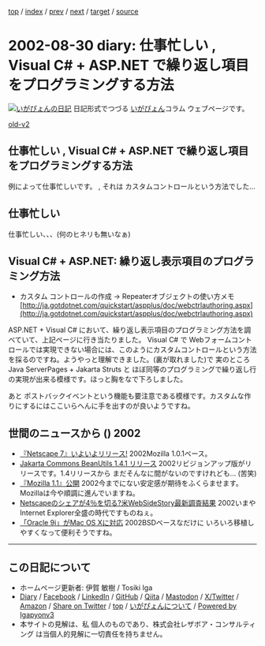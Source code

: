 [top](../index.html) 
 / [index](index.html) 
 / [prev](ig020829.html) 
 / [next](ig020902.html) 
 / [target](https://www.igapyon.jp/igapyon/diary/2002/ig020830.html) 
 / [source](https://github.com/igapyon/diary/blob/master/2002/ig020830.src.md) 

2002-08-30 diary: 仕事忙しい , Visual C# + ASP.NET で繰り返し項目をプログラミングする方法
=====================================================================================================
[![いがぴょんの日記](https://www.igapyon.jp/igapyon/diary/images/iga202308_64.jpg "いがぴょん")](https://www.igapyon.jp/igapyon/diary/memo/memoigapyon.html) 日記形式でつづる [いがぴょん](https://www.igapyon.jp/igapyon/diary/memo/memoigapyon.html)コラム ウェブページです。

[old-v2](ig020830-orig.html)

## 仕事忙しい , Visual C# + ASP.NET で繰り返し項目をプログラミングする方法

例によって仕事忙しいです。 , それは カスタムコントロールという方法でした…


## 仕事忙しい

仕事忙しい、、、(何のヒネリも無いなぁ)

## Visual C# + ASP.NET: 繰り返し表示項目のプログラミング方法

* カスタム コントロールの作成 → Repeaterオブジェクトの使い方メモ
  [http://ja.gotdotnet.com/quickstart/aspplus/doc/webctrlauthoring.aspx](http://ja.gotdotnet.com/quickstart/aspplus/doc/webctrlauthoring.aspx)

ASP.NET + Visual C# において、繰り返し表示項目のプログラミング方法を調べていて、上記ページに行き当たりました。
Visual C# で Webフォームコントロールでは実現できない場合には、このようにカスタムコントロールという方法を採るのですね。ようやっと理解できました。(裏が取れました)で 実のところ Java ServerPages + Jakarta Struts と ほぼ同等のプログラミングで繰り返し行の実現が出来る模様です。ほっと胸をなで下ろしました。

あと ポストバックイベントという機能も要注意である模様です。カスタムな作りにするにはここいらへんに手を出すのが良いようですね。

## 世間のニュースから () 2002

* [『Netscape 7』いよいよリリース!](http://linux.ascii24.com/linux/news/today/2002/08/29/638245-000.html)  2002Mozilla 1.0.1ベース。
* [Jakarta Commons BeanUtils 1.4.1 リリース](http://jakarta.apache.org/commons/beanutils.html)  2002リビジョンアップ版がリリースです。1.4リリースから まだそんなに間がないのですけれども… (苦笑)
* [『Mozilla 1.1』公開](http://linux.ascii24.com/linux/news/today/2002/08/28/638226-000.html)  2002今までにない安定感が期待をふくらませます。Mozillaは今や順調に進んでいますね。
* [Netscapeのシェアが4％を切る?米WebSideStory最新調査結果](http://www.watch.impress.co.jp/internet/www/article/2002/0829/wss.htm)  2002いまやInternet Explorer全盛の時代ですものねぇ。
* [「Oracle 9i」がMac OS Xに対応](http://www.zdnet.co.jp/news/0208/29/njbt_15.html)  2002BSDベースなだけに いろいろ移植しやすくなって便利そうですね。


----------------------------------------------------------------------------------------------------

## この日記について

* ホームページ更新者: 伊賀 敏樹 / Tosiki Iga
* [Diary](https://www.igapyon.jp/igapyon/diary/) / [Facebook](https://www.facebook.com/igapyon) / [LinkedIn](https://www.linkedin.com/in/toshikiiga) / [GitHub](https://github.com/igapyon) / [Qiita](https://qiita.com/igapyon) / [Mastodon](https://social.vivaldi.net/@igapyon) / [X/Twitter](https://twitter.com/ToshikiIga) / [Amazon](https://www.amazon.co.jp/%E4%BC%8A%E8%B3%80-%E6%95%8F%E6%A8%B9/e/B004LTQWCQ) / 
[Share on Twitter](https://twitter.com/intent/tweet?hashtags=igapyon%2Cdiary%2C%E3%81%84%E3%81%8C%E3%81%B4%E3%82%87%E3%82%93&text=%E4%BB%95%E4%BA%8B%E5%BF%99%E3%81%97%E3%81%84+%2C+Visual+C%23+%2B+ASP.NET+%E3%81%A7%E7%B9%B0%E3%82%8A%E8%BF%94%E3%81%97%E9%A0%85%E7%9B%AE%E3%82%92%E3%83%97%E3%83%AD%E3%82%B0%E3%83%A9%E3%83%9F%E3%83%B3%E3%82%B0%E3%81%99%E3%82%8B%E6%96%B9%E6%B3%95&url=https%3A%2F%2Fwww.igapyon.jp%2Figapyon%2Fdiary%2F2002%2Fig020830.html) / [top](../index.html) / [いがぴょんについて](https://www.igapyon.jp/igapyon/diary/memo/memoigapyon.html) / [Powered by Igapyonv3](https://github.com/igapyon/igapyonv3)
* 本サイトの見解は、私 個人のものであり、株式会社レザボア・コンサルティング は当個人的見解に一切責任を持ちません。 

